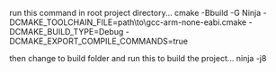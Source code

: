 run this command in root project directory...
cmake -Bbuild -G Ninja -DCMAKE_TOOLCHAIN_FILE=path\to\gcc-arm-none-eabi.cmake -DCMAKE_BUILD_TYPE=Debug -DCMAKE_EXPORT_COMPILE_COMMANDS=true

then change to build folder and run this to build the project...
ninja -j8